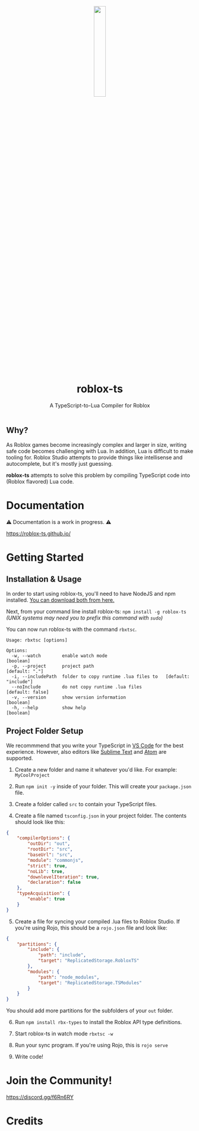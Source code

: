 <div align="center"><img width=25% src="https://i.imgur.com/yCjHmng.png"></div>
<h1 align="center">roblox-ts</h1>
<div align="center">A TypeScript-to-Lua Compiler for Roblox</div>
<div>&nbsp;</div>


## Why?
As Roblox games become increasingly complex and larger in size, writing safe code becomes challenging with Lua. In addition, Lua is difficult to make tooling for. Roblox Studio attempts to provide things like intellisense and autocomplete, but it's mostly just guessing.

**roblox-ts** attempts to solve this problem by compiling TypeScript code into (Roblox flavored) Lua code.

# Documentation
⚠️ Documentation is a work in progress. ⚠️

https://roblox-ts.github.io/

# Getting Started

## Installation & Usage

In order to start using roblox-ts, you'll need to have NodeJS and npm installed. [You can download both from here.](https://nodejs.org/)

Next, from your command line install roblox-ts: `npm install -g roblox-ts`\
_(UNIX systems may need you to prefix this command with `sudo`)_

You can now run roblox-ts with the command `rbxtsc`.

```
Usage: rbxtsc [options]

Options:
  -w, --watch        enable watch mode                                 [boolean]
  -p, --project      project path                                 [default: "."]
  -i, --includePath  folder to copy runtime .lua files to   [default: "include"]
  --noInclude        do not copy runtime .lua files             [default: false]
  -v, --version      show version information                          [boolean]
  -h, --help         show help                                         [boolean]
```

## Project Folder Setup

We recommmend that you write your TypeScript in [VS Code](https://code.visualstudio.com/) for the best experience. However, also editors like [Sublime Text](https://www.sublimetext.com/) and [Atom](https://atom.io/) are supported.

1. Create a new folder and name it whatever you'd like. For example: `MyCoolProject`

2. Run `npm init -y` inside of your folder. This will create your `package.json` file.

3. Create a folder called `src` to contain your TypeScript files.

4. Create a file named `tsconfig.json` in your project folder. The contents should look like this:
```JSON
{
	"compilerOptions": {
		"outDir": "out",
		"rootDir": "src",
		"baseUrl": "src",
		"module": "commonjs",
		"strict": true,
		"noLib": true,
		"downlevelIteration": true,
		"declaration": false
	},
	"typeAcquisition": {
		"enable": true
	}
}
```

5. Create a file for syncing your compiled .lua files to Roblox Studio. If you're using Rojo, this should be a `rojo.json` file and look like:
```JSON
{
	"partitions": {
		"include": {
			"path": "include",
			"target": "ReplicatedStorage.RobloxTS"
		},
		"modules": {
			"path": "node_modules",
			"target": "ReplicatedStorage.TSModules"
		}
	}
}
```
You should add more partitions for the subfolders of your `out` folder.

6. Run `npm install rbx-types` to install the Roblox API type definitions.

7. Start roblox-ts in watch mode `rbxtsc -w`

8. Run your sync program. If you're using Rojo, this is `rojo serve`

9. Write code!

# Join the Community!

https://discord.gg/f6Rn6RY

# Credits